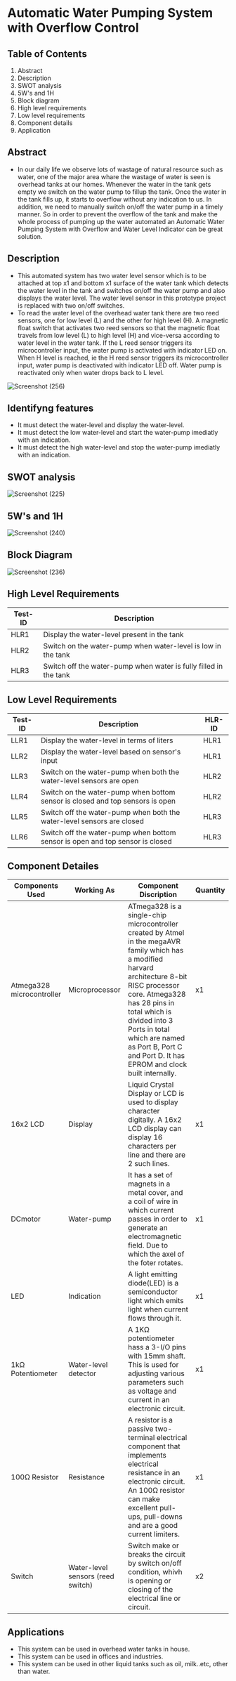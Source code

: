 # Automatic Water Pumping System with Overflow Control

## Table of Contents

1.   Abstract
2.   Description
3.   SWOT analysis
4.   5W's and 1H
5.   Block diagram
6.   High level requirements
7.   Low level requirements
8.   Component details
9.   Application

## Abstract

*   In our daily life we observe lots of wastage of natural resource such as water, one of the major area whare the wastage of water is seen is overhead tanks at our homes.
    Whenever the water in the tank gets empty we switch on the water pump to fillup the tank. Once the water in the tank fills up, it starts to overflow without any indication
    to us. In addition, we need to manually switch on/off the water pump in a timely manner. So in order to prevent the overflow of the tank and make the whole process of
    pumping up the water automated an Automatic Water Pumping System with Overflow and Water Level Indicator can be great solution.
  
## Description

*   This automated system has two water level sensor which is to be attached at top x1 and bottom x1 surface of the water tank which detects the water level in the tank and
    switches on/off the water pump and also displays the water level. The water level sensor in this prototype project is replaced with two on/off switches.
*   To read the water level of the overhead water tank there are two reed sensors, one for low level (L) and the other for high level (H). A magnetic float switch that activates
   two reed sensors so that the magnetic float travels from low level (L) to high level (H) and vice-versa according to water level in the water tank. If the L reed sensor
   triggers its microcontroller input, the water pump is activated with indicator LED on. When H level is reached, ie the H reed sensor triggers its microcontroller
   input, water pump is deactivated with indicator LED off. Water pump is reactivated only when water drops back to L level.

![Screenshot (256)](https://user-images.githubusercontent.com/42509490/156889253-3e715b80-4885-4445-9ca1-6a24c87a6dd9.png)

## Identifyng features

*   It must detect the water-level and display the water-level.
*   It must detect the low water-level and start the water-pump imediatly with an indication.
*   It must detect the high water-level and stop the water-pump imediatly with an indication.

## SWOT analysis

![Screenshot (225)](https://user-images.githubusercontent.com/42509490/155770217-7c11c6d5-c1c7-49fe-ad25-791606eb5779.png)

## 5W's and 1H

![Screenshot (240)](https://user-images.githubusercontent.com/42509490/155858191-b89f6357-613b-4db8-957b-4efd400caaf6.png)

## Block Diagram

![Screenshot (236)](https://user-images.githubusercontent.com/42509490/155855134-4c4f418f-2a9a-485b-ab00-3ab6d33b640e.png)

## High Level Requirements

| Test-ID | Description  |
|----|-----------------------------------------------------------------|
|HLR1| Display the water-level present in the tank |
|HLR2| Switch on the water-pump when water-level is low in the tank |
|HLR3| Switch off the water-pump when water is fully filled in the tank |

## Low Level Requirements

| Test-ID | Description  | HLR-ID
|----|----------------------------------------------------------|-------|
|LLR1| Display the water-level in terms of liters |HLR1|
|LLR2| Display the water-level based on sensor's input |HLR1|
|LLR3| Switch on the water-pump when both the water-level sensors are open |HLR2|
|LLR4| Switch on the water-pump when bottom sensor is closed and top sensors is open |HLR2|
|LLR5| Switch off the water-pump when both the water-level sensors are closed |HLR3|
|LLR6| Switch off the water-pump when bottom sensor is open and top sensor is closed |HLR3|

## Component Detailes

| Components Used | Working As |     Component Discription             | Quantity  |
|------------|-------------------|-------------------------------------|------------|
| Atmega328 microcontroller | Microprocessor| ATmega328 is a single-chip microcontroller created by Atmel in the megaAVR family which has a modified harvard architecture 8-bit RISC processor core. Atmega328 has 28 pins in total which is divided into 3 Ports in total which are named as Port B, Port C and Port D. It has EPROM and clock built internally. |   x1       |
| 16x2 LCD | Display | Liquid Crystal Display or LCD is used to display character digitally. A 16x2 LCD display can display 16 characters per line and there are 2 such lines. |     x1     |
| DCmotor | Water-pump | It has a set of magnets in a metal cover, and a coil of wire in which current passes in order to generate an electromagnetic field. Due to which the axel of the foter rotates.                     |   x1       |
| LED | Indication | A light emitting diode(LED) is a semiconductor light which emits light when current flows through it.  |    x1      |
| 1kΩ Potentiometer | Water-level detector | A 1KΩ potentiometer hass a 3-I/O pins with 15mm shaft. This is used for adjusting various parameters such as voltage and current in an electronic circuit.                           |     x1     |
| 100Ω Resistor | Resistance | A resistor is a passive two-terminal electrical component that implements electrical resistance in an electronic circuit. An 100Ω resistor can make excellent pull-ups, pull-downs and are a good current limiters.      |     x1     |
| Switch | Water-level sensors (reed switch) | Switch make or breaks the circuit by switch on/off condition, whivh is opening or closing of the electrical line or circuit.  |    x2      |

## Applications

*   This system can be used in overhead water tanks in house.
*   This system can be used in offices and industries.
*   This system can be used in other liquid tanks such as oil, milk..etc, other than water.
